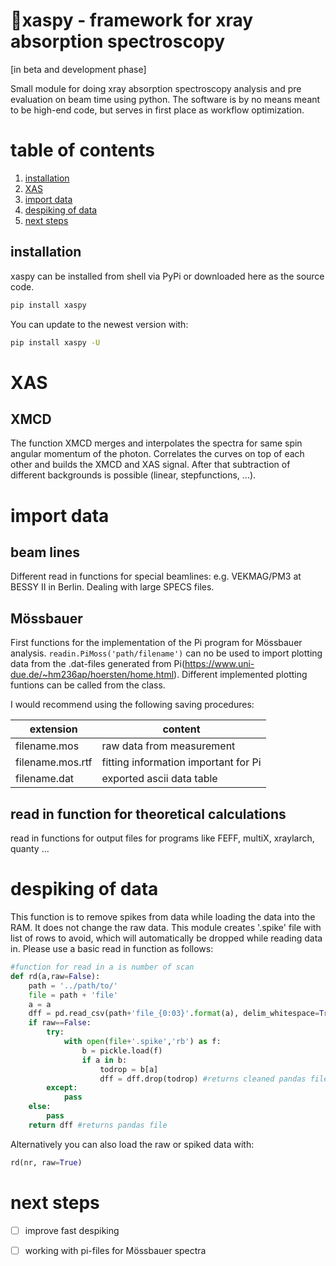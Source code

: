 # 🔬xaspy - framework for xray absorption spectroscopy
[in beta and development phase]

Small module for doing xray absorption spectroscopy analysis and pre evaluation on beam time using python. The software is by no means meant to be high-end code, but serves in first place as workflow optimization.

# table of contents
1. [installation](#installation)
2. [XAS](#xas)
3. [import data](#import-data)
4. [despiking of data](#despiking-of-data)
5. [next steps](#next-steps)


## installation
xaspy can be installed from shell via PyPi or downloaded here as the source code.
```bash
pip install xaspy
```
You can update to the newest version with: 

```bash
pip install xaspy -U
```


# XAS 

## XMCD
The function XMCD merges and interpolates the spectra for same spin angular momentum of the photon. Correlates the curves on top of each other and builds the XMCD and XAS signal. After that subtraction of different backgrounds is possible (linear, stepfunctions, ...).  

# import data 

## beam lines
Different read in functions for special beamlines: e.g. VEKMAG/PM3 at BESSY II in Berlin. Dealing with large SPECS files. 

## Mössbauer
First functions for the implementation of the Pi program for Mössbauer analysis. `readin.PiMoss('path/filename')` can no be used to import plotting data from the .dat-files generated from Pi(https://www.uni-due.de/~hm236ap/hoersten/home.html). Different implemented plotting funtions can be called from the class. 

I would recommend using the following saving procedures:

| extension         |   content            |
|-------------------|--------------------- |
|filename.mos       |  raw data from measurement       |
|filename.mos.rtf   | fitting information important for Pi |        
|filename.dat       | exported ascii data table |

## read in function for theoretical calculations

read in functions for output files for programs like FEFF, multiX, xraylarch, quanty ...

# despiking of data

This function is to remove spikes from data while loading the data into the RAM.  It does not change the raw data. This module creates '.spike' file with list of rows to avoid, which will automatically be dropped while reading data in. Please use a basic read in function as follows:

```python
#function for read in a is number of scan
def rd(a,raw=False):
    path = '../path/to/'
    file = path + 'file'
    a = a
    dff = pd.read_csv(path+'file_{0:03}'.format(a), delim_whitespace=True,skiprows=[1]) # example readin
    if raw==False:
        try:
            with open(file+'.spike','rb') as f:
                b = pickle.load(f)
                if a in b:
                    todrop = b[a]
                    dff = dff.drop(todrop) #returns cleaned pandas file if .spike is existent and has an entry for scan number
        except:
            pass
    else: 
        pass
    return dff #returns pandas file 
```
Alternatively you can also load the raw or spiked data with:

```python 
rd(nr, raw=True)
```


# next steps

- [ ] improve fast despiking
- [ ] working with pi-files for Mössbauer spectra

